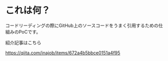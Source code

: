 # これは何？

コードリーディングの際にGitHub上のソースコードをうまく引用するための仕組みのPoCです。

紹介記事はこちら

https://qiita.com/inajob/items/672a4b5bbce0151a4f95
